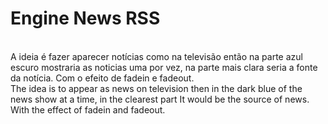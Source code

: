 
<h1><b>Engine News RSS</b></h1>
<br/>
A ideia é fazer aparecer notícias como na televisão então na parte azul escuro mostraria as noticias uma por vez, na parte mais clara seria a fonte da notícia. Com o efeito de fadein e fadeout.<br/>
The idea is to appear as news on television then in the dark blue of the news show at a time, in the clearest part It would be the source of news. With the effect of fadein and fadeout.
